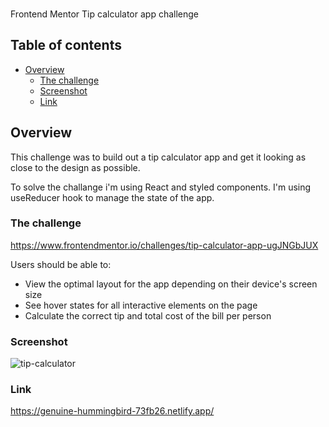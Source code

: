###

Frontend Mentor Tip calculator app challenge

## Table of contents

- [Overview](#overview)
  - [The challenge](#the-challenge)
  - [Screenshot](#screenshot)
  - [Link](#link)

## Overview

This challenge was to build out a tip calculator app and get it looking as close to the design as possible.

To solve the challange i'm using React and styled components. I'm using useReducer hook to manage the state of the app.

### The challenge

https://www.frontendmentor.io/challenges/tip-calculator-app-ugJNGbJUX

Users should be able to:

- View the optimal layout for the app depending on their device's screen size
- See hover states for all interactive elements on the page
- Calculate the correct tip and total cost of the bill per person

### Screenshot

![tip-calculator](https://user-images.githubusercontent.com/107752460/234868834-833d066c-d9a8-41d1-9364-9d4456a27c8d.jpg)


### Link

https://genuine-hummingbird-73fb26.netlify.app/
